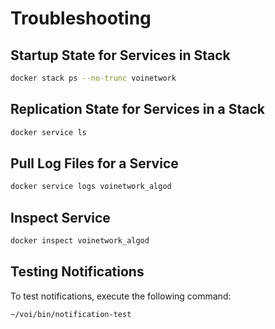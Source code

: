 # Troubleshooting

## Startup State for Services in Stack

```bash
docker stack ps --no-trunc voinetwork
```

## Replication State for Services in a Stack

```bash
docker service ls
```

## Pull Log Files for a Service

```bash
docker service logs voinetwork_algod
```

## Inspect Service

```bash
docker inspect voinetwork_algod
```

## Testing Notifications

To test notifications, execute the following command:

```bash
~/voi/bin/notification-test
```
